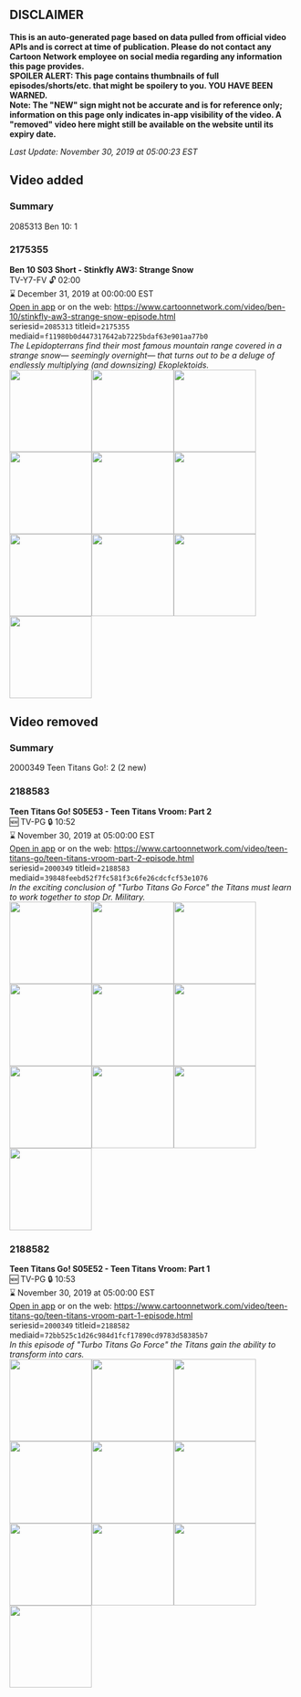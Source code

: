 ## DISCLAIMER
**This is an auto-generated page based on data pulled from official video APIs and is correct at time of publication. Please do not contact any Cartoon Network employee on social media regarding any information this page provides.**  
**SPOILER ALERT: This page contains thumbnails of full episodes/shorts/etc. that might be spoilery to you. YOU HAVE BEEN WARNED.**  
**Note: The "NEW" sign might not be accurate and is for reference only; information on this page only indicates in-app visibility of the video. A "removed" video here might still be available on the website until its expiry date.**  

_Last Update: November 30, 2019 at 05:00:23 EST_
## Video added
### Summary
2085313 Ben 10: 1  
### 2175355
**Ben 10 S03 Short - Stinkfly AW3: Strange Snow**  
TV-Y7-FV 🔓 02:00  
⌛ December 31, 2019 at 00:00:00 EST  
[Open in app](https://tinyurl.com/wp7u996) or on the web: https://www.cartoonnetwork.com/video/ben-10/stinkfly-aw3-strange-snow-episode.html  
seriesid=`2085313` titleid=`2175355` mediaid=`f11980b0d447317642ab7225bdaf63e901aa77b0`  
_The Lepidopterrans find their most famous mountain range covered in a strange snow— seemingly overnight— that turns out to be a deluge of endlessly multiplying (and downsizing) Ekoplektoids._  
<a href="https://s3.amazonaws.com/cartoonorchestrator/2175355_001_1280x720.jpg"><img src="https://s3.amazonaws.com/cartoonorchestrator/2175355_001_640x360.jpg" height="144px" /></a><a href="https://s3.amazonaws.com/cartoonorchestrator/2175355_002_1280x720.jpg"><img src="https://s3.amazonaws.com/cartoonorchestrator/2175355_002_640x360.jpg" height="144px" /></a><a href="https://s3.amazonaws.com/cartoonorchestrator/2175355_003_1280x720.jpg"><img src="https://s3.amazonaws.com/cartoonorchestrator/2175355_003_640x360.jpg" height="144px" /></a><a href="https://s3.amazonaws.com/cartoonorchestrator/2175355_004_1280x720.jpg"><img src="https://s3.amazonaws.com/cartoonorchestrator/2175355_004_640x360.jpg" height="144px" /></a><a href="https://s3.amazonaws.com/cartoonorchestrator/2175355_005_1280x720.jpg"><img src="https://s3.amazonaws.com/cartoonorchestrator/2175355_005_640x360.jpg" height="144px" /></a><a href="https://s3.amazonaws.com/cartoonorchestrator/2175355_006_1280x720.jpg"><img src="https://s3.amazonaws.com/cartoonorchestrator/2175355_006_640x360.jpg" height="144px" /></a><a href="https://s3.amazonaws.com/cartoonorchestrator/2175355_007_1280x720.jpg"><img src="https://s3.amazonaws.com/cartoonorchestrator/2175355_007_640x360.jpg" height="144px" /></a><a href="https://s3.amazonaws.com/cartoonorchestrator/2175355_008_1280x720.jpg"><img src="https://s3.amazonaws.com/cartoonorchestrator/2175355_008_640x360.jpg" height="144px" /></a><a href="https://s3.amazonaws.com/cartoonorchestrator/2175355_009_1280x720.jpg"><img src="https://s3.amazonaws.com/cartoonorchestrator/2175355_009_640x360.jpg" height="144px" /></a><a href="https://s3.amazonaws.com/cartoonorchestrator/2175355_010_1280x720.jpg"><img src="https://s3.amazonaws.com/cartoonorchestrator/2175355_010_640x360.jpg" height="144px" /></a>
## Video removed
### Summary
2000349 Teen Titans Go!: 2 (2 new)  
### 2188583
**Teen Titans Go! S05E53 - Teen Titans Vroom: Part 2**  
🆕 TV-PG 🔒 10:52  
⌛ November 30, 2019 at 05:00:00 EST  
[Open in app](https://tinyurl.com/vaz4d28) or on the web: https://www.cartoonnetwork.com/video/teen-titans-go/teen-titans-vroom-part-2-episode.html  
seriesid=`2000349` titleid=`2188583` mediaid=`39848feebd52f7fc581f3c6fe26cdcfcf53e1076`  
_In the exciting conclusion of "Turbo Titans Go Force" the Titans must learn to work together to stop Dr. Military._  
<a href="https://s3.amazonaws.com/cartoonorchestrator/2188583_001_1280x720.jpg"><img src="https://s3.amazonaws.com/cartoonorchestrator/2188583_001_640x360.jpg" height="144px" /></a><a href="https://s3.amazonaws.com/cartoonorchestrator/2188583_002_1280x720.jpg"><img src="https://s3.amazonaws.com/cartoonorchestrator/2188583_002_640x360.jpg" height="144px" /></a><a href="https://s3.amazonaws.com/cartoonorchestrator/2188583_003_1280x720.jpg"><img src="https://s3.amazonaws.com/cartoonorchestrator/2188583_003_640x360.jpg" height="144px" /></a><a href="https://s3.amazonaws.com/cartoonorchestrator/2188583_004_1280x720.jpg"><img src="https://s3.amazonaws.com/cartoonorchestrator/2188583_004_640x360.jpg" height="144px" /></a><a href="https://s3.amazonaws.com/cartoonorchestrator/2188583_005_1280x720.jpg"><img src="https://s3.amazonaws.com/cartoonorchestrator/2188583_005_640x360.jpg" height="144px" /></a><a href="https://s3.amazonaws.com/cartoonorchestrator/2188583_006_1280x720.jpg"><img src="https://s3.amazonaws.com/cartoonorchestrator/2188583_006_640x360.jpg" height="144px" /></a><a href="https://s3.amazonaws.com/cartoonorchestrator/2188583_007_1280x720.jpg"><img src="https://s3.amazonaws.com/cartoonorchestrator/2188583_007_640x360.jpg" height="144px" /></a><a href="https://s3.amazonaws.com/cartoonorchestrator/2188583_008_1280x720.jpg"><img src="https://s3.amazonaws.com/cartoonorchestrator/2188583_008_640x360.jpg" height="144px" /></a><a href="https://s3.amazonaws.com/cartoonorchestrator/2188583_009_1280x720.jpg"><img src="https://s3.amazonaws.com/cartoonorchestrator/2188583_009_640x360.jpg" height="144px" /></a><a href="https://s3.amazonaws.com/cartoonorchestrator/2188583_010_1280x720.jpg"><img src="https://s3.amazonaws.com/cartoonorchestrator/2188583_010_640x360.jpg" height="144px" /></a>
### 2188582
**Teen Titans Go! S05E52 - Teen Titans Vroom: Part 1**  
🆕 TV-PG 🔒 10:53  
⌛ November 30, 2019 at 05:00:00 EST  
[Open in app](https://tinyurl.com/tebymct) or on the web: https://www.cartoonnetwork.com/video/teen-titans-go/teen-titans-vroom-part-1-episode.html  
seriesid=`2000349` titleid=`2188582` mediaid=`72bb525c1d26c984d1fcf17890cd9783d58385b7`  
_In this episode of "Turbo Titans Go Force" the Titans gain the ability to transform into cars._  
<a href="https://s3.amazonaws.com/cartoonorchestrator/2188582_001_1280x720.jpg"><img src="https://s3.amazonaws.com/cartoonorchestrator/2188582_001_640x360.jpg" height="144px" /></a><a href="https://s3.amazonaws.com/cartoonorchestrator/2188582_002_1280x720.jpg"><img src="https://s3.amazonaws.com/cartoonorchestrator/2188582_002_640x360.jpg" height="144px" /></a><a href="https://s3.amazonaws.com/cartoonorchestrator/2188582_003_1280x720.jpg"><img src="https://s3.amazonaws.com/cartoonorchestrator/2188582_003_640x360.jpg" height="144px" /></a><a href="https://s3.amazonaws.com/cartoonorchestrator/2188582_004_1280x720.jpg"><img src="https://s3.amazonaws.com/cartoonorchestrator/2188582_004_640x360.jpg" height="144px" /></a><a href="https://s3.amazonaws.com/cartoonorchestrator/2188582_005_1280x720.jpg"><img src="https://s3.amazonaws.com/cartoonorchestrator/2188582_005_640x360.jpg" height="144px" /></a><a href="https://s3.amazonaws.com/cartoonorchestrator/2188582_006_1280x720.jpg"><img src="https://s3.amazonaws.com/cartoonorchestrator/2188582_006_640x360.jpg" height="144px" /></a><a href="https://s3.amazonaws.com/cartoonorchestrator/2188582_007_1280x720.jpg"><img src="https://s3.amazonaws.com/cartoonorchestrator/2188582_007_640x360.jpg" height="144px" /></a><a href="https://s3.amazonaws.com/cartoonorchestrator/2188582_008_1280x720.jpg"><img src="https://s3.amazonaws.com/cartoonorchestrator/2188582_008_640x360.jpg" height="144px" /></a><a href="https://s3.amazonaws.com/cartoonorchestrator/2188582_009_1280x720.jpg"><img src="https://s3.amazonaws.com/cartoonorchestrator/2188582_009_640x360.jpg" height="144px" /></a><a href="https://s3.amazonaws.com/cartoonorchestrator/2188582_010_1280x720.jpg"><img src="https://s3.amazonaws.com/cartoonorchestrator/2188582_010_640x360.jpg" height="144px" /></a>
